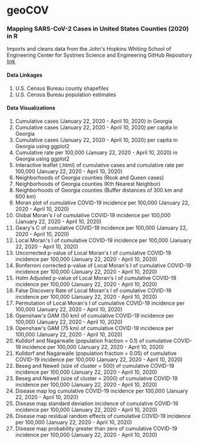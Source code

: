 # geoCOV

### Mapping SARS-CoV-2 Cases in United States Counties (2020) in R

Imports and cleans data from the John's Hopkins Whiting School of Engineering Center for Systmes Science and Engineering GitHub Repository [link](https://github.com/CSSEGISandData)

#### Data Linkages
  1. U.S. Census Bureau county shapefiles
  2. U.S. Census Bureau population estimates
  
#### Data Visualizations
  1. Cumulative cases (January 22, 2020 - April 10, 2020) in Georgia
  2. Cumulative cases (January 22, 2020 - April 10, 2020) per capita in Georgia
  3. Cumulative cases (January 22, 2020 - April 10, 2020) per capita in Georgia using ggplot2
  4. Cumulative rate per 100,000 (January 22, 2020 - April 10, 2020) in Georgia using ggplot2
  5. Interactive leaflet (.html) of cumulative cases and cumulative rate per 100,000 (January 22, 2020 - April 10, 2020)
  6. Neighborhoods of Georgia counties (Rook and Queen cases) 
  7. Neighborhoods of Georgia counties (Kth Nearest Neighbor) 
  8. Neighborhoods of Georgia counties (Buffer distances of 300 km and 600 km)
  9. Moran plot of cumulative COVID-19 incidence per 100,000 (January 22, 2020 - April 10, 2020)
  10. Global Moran's I of cumulative COVID-19 incidence per 100,000 (January 22, 2020 - April 10, 2020)
  11. Geary's C of cumulative COVID-19 incidence per 100,000 (January 22, 2020 - April 10, 2020)
  12. Local Moran's I of cumulative COVID-19 incidence per 100,000 (January 22, 2020 - April 10, 2020)
  13. Uncorrected p-value of Local Moran's I of cumulative COVID-19 incidence per 100,000 (January 22, 2020 - April 10, 2020)
  14. Bonferroni corrected p-value of Local Moran's I of cumulative COVID-19 incidence per 100,000 (January 22, 2020 - April 10, 2020)
  15. Holm Adjusted p-value of Local Moran's I of cumulative COVID-19 incidence per 100,000 (January 22, 2020 - April 10, 2020)
  16. False Discovery Rate of Local Moran's I of cumulative COVID-19 incidence per 100,000 (January 22, 2020 - April 10, 2020)
  17. Permutation of Local Moran's I of cumulative COVID-19 incidence per 100,000 (January 22, 2020 - April 10, 2020)
  18. Openshaw's GAM (50 km) of cumulative COVID-19 incidence per 100,000 (January 22, 2020 - April 10, 2020)
  19. Openshaw's GAM (75 km) of cumulative COVID-19 incidence per 100,000 (January 22, 2020 - April 10, 2020)
  20. Kulldorf and Nagarwalle (population fraction = 0.1) of cumulative COVID-19 incidence per 100,000 (January 22, 2020 - April 10, 2020)
  21. Kulldorf and Nagarwalle (population fraction = 0.05) of cumulative COVID-19 incidence per 100,000 (January 22, 2020 - April 10, 2020)
  22. Beseg and Newell (size of cluster = 500) of cumulative COVID-19 incidence per 100,000 (January 22, 2020 - April 10, 2020)
  23. Beseg and Newell (size of cluster = 2000) of cumulative COVID-19 incidence per 100,000 (January 22, 2020 - April 10, 2020)
  24. Disease map log cumulative COVID-19 incidence per 100,000 (January 22, 2020 - April 10, 2020)
  25. Disease map standard deviation incidence of cumulative COVID-19 incidence per 100,000 (January 22, 2020 - April 10, 2020)
  26. Disease map residual random effects of cumulative COVID-19 incidence per 100,000 (January 22, 2020 - April 10, 2020)
  27. Disease map probability greater than zero of cumulative COVID-19 incidence per 100,000 (January 22, 2020 - April 10, 2020)